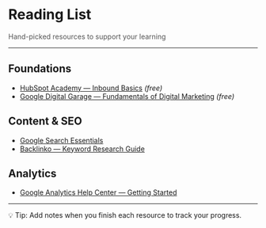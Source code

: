 # Reading List

<p style="color:#555;margin:0;">Hand-picked resources to support your learning</p>
<hr/>

## Foundations
- [HubSpot Academy — Inbound Basics](https://academy.hubspot.com/courses/inbound) *(free)*
- [Google Digital Garage — Fundamentals of Digital Marketing](https://learndigital.withgoogle.com/digitalgarage/course/digital-marketing) *(free)*

## Content & SEO
- [Google Search Essentials](https://developers.google.com/search/docs/fundamentals/seo-starter-guide)
- [Backlinko — Keyword Research Guide](https://backlinko.com/keyword-research)

## Analytics
- [Google Analytics Help Center — Getting Started](https://support.google.com/analytics/answer/9304153?hl=en)

---

💡 Tip: Add notes when you finish each resource to track your progress.
